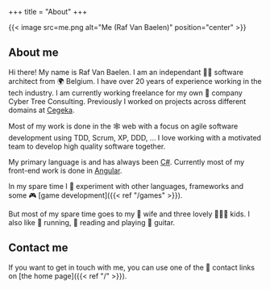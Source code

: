 +++
title = "About"
+++

{{< image src=me.png alt="Me (Raf Van Baelen)" position="center" >}}

## About me
Hi there! My name is Raf Van Baelen. I am an independant 🦸‍♂️ software architect from 🌍 Belgium.
I have over 20 years of experience working in the tech industry. I am currently working freelance for my own 💼 company Cyber Tree Consulting. Previously I worked on projects across different domains at [Cegeka](https://www.cegeka.com).

Most of my work is done in the 🕸 web with a focus on agile software development using TDD, Scrum, XP, DDD, ...
I love working with a motivated team to develop high quality software together.

My primary language is and has always been [C#](https://dotnet.microsoft.com). Currently most of my front-end work is done in [Angular](https://angular.io).

In my spare time I 🧪 experiment with other languages, frameworks and some 🎮 [game development]({{< ref "/games" >}}).

But most of my spare time goes to my 👩 wife and three lovely 👨‍👩‍👧 kids.
I also like 👟 running, 📘 reading and playing 🎸 guitar.

## Contact me
If you want to get in touch with me, you can use one of the 📧 contact links on [the home page]({{< ref "/" >}}).